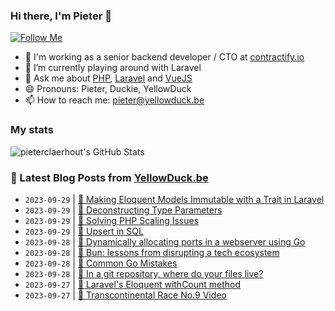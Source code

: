 ### Hi there, I'm Pieter 👋  
[![Follow Me](https://img.shields.io/github/followers/pieterclaerhout?label=Follow&style=social)](https://github.com/pieterclaerhout)

- 🏢 I'm working as a senior backend developer / CTO at [contractify.io](https://contractify.io)
- 🌱 I’m currently playing around with Laravel
- 💬 Ask me about [PHP](https://php.net), [Laravel](http://laravel.com) and [VueJS](https://vuejs.org)
- 😄 Pronouns: Pieter, Duckie, YellowDuck
- 📫 How to reach me: pieter@yellowduck.be

### My stats

![pieterclaerhout's GitHub Stats](https://github-readme-stats.vercel.app/api?username=pieterclaerhout&show_icons=true&count_private=true&line_height=40)

### 📩 Latest Blog Posts from [YellowDuck.be](https://www.yellowduck.be/)
<!-- BLOG-POST-LIST:START -->
- `2023-09-29` | [🐥 Making Eloquent Models Immutable with a Trait in Laravel](https://www.yellowduck.be/posts/making-eloquent-models-immutable-with-a-trait-in-laravel)  
- `2023-09-29` | [🔗 Deconstructing Type Parameters](https://www.yellowduck.be/posts/deconstructing-type-parameters)  
- `2023-09-29` | [🔗 Solving PHP Scaling Issues](https://www.yellowduck.be/posts/solving-php-scaling-issues)  
- `2023-09-29` | [🔗 Upsert in SQL](https://www.yellowduck.be/posts/upsert-in-sql)  
- `2023-09-28` | [🐥 Dynamically allocating ports in a webserver using Go](https://www.yellowduck.be/posts/dynamically-allocating-ports-in-a-webserver-using-go)  
- `2023-09-28` | [🔗 Bun: lessons from disrupting a tech ecosystem](https://www.yellowduck.be/posts/bun-lessons-from-disrupting-a-tech-ecosystem)  
- `2023-09-28` | [🔗 Common Go Mistakes](https://www.yellowduck.be/posts/common-go-mistakes)  
- `2023-09-28` | [🔗 In a git repository, where do your files live?](https://www.yellowduck.be/posts/in-a-git-repository-where-do-your-files-live)  
- `2023-09-27` | [🐥 Laravel&#39;s Eloquent withCount method](https://www.yellowduck.be/posts/laravels-eloquent-withcount-method)  
- `2023-09-27` | [🔗 Transcontinental Race No.9 Video](https://www.yellowduck.be/posts/transcontinental-race-no-9-video)  

<!-- BLOG-POST-LIST:END -->
